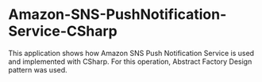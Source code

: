 # Amazon-SNS-PushNotification-Service-CSharp
This application shows how Amazon SNS Push Notification Service is used and implemented with CSharp. For this operation, Abstract Factory Design pattern was used.
